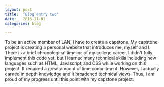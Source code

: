 ```yaml
---
layout: post
title:  "Blog entry two"
date:   2016-11-01
categories: blog

---
```

<!-- ![alt text](/assets/img/us.jpg) -->

To be an active member of LAN, I have to create a capstone.
My capstone project is creating a personal website that introduces me, myself and I.
There is a brief chronological timeline of my college career.
I didn't fully implement this code yet, but I learned many technical skills including
new languages such as HTML, Javascript, and CSS while working on this project.
It required a great amount of time commitment. However, I actually earned in depth knowledge and it broadened technical views. Thus, I am proud of my progress until this point with my capstone project.

